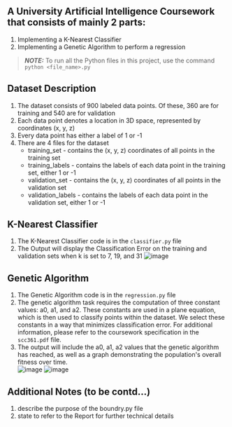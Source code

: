## A University Artificial Intelligence Coursework that consists of mainly 2 parts:
  1. Implementing a K-Nearest Classifier
  2. Implementing a Genetic Algorithm to perform a regression

> **_NOTE:_**  To run all the Python files in this project, use the command ```python <file_name>.py```

## Dataset Description
  1. The dataset consists of 900 labeled data points. Of these, 360 are for training and 540 are for validation
  2. Each data point denotes a location in 3D space, represented by coordinates (x, y, z)
  3. Every data point has either a label of 1 or -1
  4. There are 4 files for the dataset
     + training_set - contains the (x, y, z) coordinates of all points in the training set
     + training_labels - contains the labels of each data point in the training set, either 1 or -1
     + validation_set - contains the (x, y, z) coordinates of all points in the validation set
     + validation_labels - contains the labels of each data point in the validation set, either 1 or -1

## K-Nearest Classifier
  1. The K-Nearest Classifier code is in the ```classifier.py``` file
  2. The Output will display the Classification Error on the training and validation sets when k is set to 7, 19, and 31
  ![image](https://github.com/youssef-gerges-ramzy-mokhtar/Artificial-Intelligence-Coursework/assets/113933501/6bca4337-5352-4417-a2c4-ea2bfa3179a1)

## Genetic Algorithm
  1. The Genetic Algorithm code is in the ```regression.py``` file
  2. The genetic algorithm task requires the computation of three constant values: a0, a1, and a2. These constants are used in a plane equation, which is then used to classify points within the dataset. We select these constants in a way that minimizes classification error. For additional information, please refer to the coursework specification in the ```scc361.pdf``` file.
  3. The output will include the a0, a1, a2 values that the genetic algorithm has reached, as well as a graph demonstrating the population's overall fitness over time. <br />
    ![image](https://github.com/youssef-gerges-ramzy-mokhtar/Artificial-Intelligence-Coursework/assets/113933501/352553b7-0240-47cc-93b7-3faf62b5785c)
    ![image](https://github.com/youssef-gerges-ramzy-mokhtar/Artificial-Intelligence-Coursework/assets/113933501/08af1d15-17a6-4659-9495-0feed1ad75ea)
  
## Additional Notes (to be contd...)
  1. describe the purpose of the boundry.py file
  2. state to refer to the Report for further technical details 
